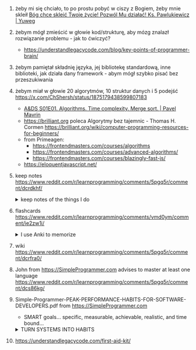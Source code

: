1. żeby mi się chciało, to po prostu pobyć w ciszy z Bogiem, żeby mnie skleił [Bóg chce skleić Twoje życie! Pozwól Mu działać! Ks. Pawlukiewicz | Yuweg](https://youtu.be/2F54DlkeGiA)
2. żebym mógł zmieścić w głowie kod/strukturę, aby mózg znalazł rozwiązanie problemu - jak to ćwiczyć?
    - <https://understandlegacycode.com/blog/key-points-of-programmer-brain/>
3. żebym pamiętał składnię języka, jej bibliotekę standardową, inne biblioteki, jak działa dany framework - abym mógł szybko pisać bez przeszukiwania
4. żebym miał w głowie 20 algorytmów, 10 struktur danych i 5 podejść <https://x.com/ChShersh/status/1875179438599807183>
    - [A&DS S01E01. Algorithms. Time complexity. Merge sort. | Pavel Mavrin](https://youtu.be/oWgLjhM-6XE)
    - <https://brilliant.org> poleca Algorytmy bez tajemnic - Thomas H. Cormen <https://brilliant.org/wiki/computer-programming-resources-for-beginners/>
    - from Primeagen:
      - <https://frontendmasters.com/courses/algorithms>
      - <https://frontendmasters.com/courses/advanced-algorithms/>
      - <https://frontendmasters.com/courses/blazingly-fast-js/>
    - <https://eloquentjavascript.net/>
5. keep notes <https://www.reddit.com/r/learnprogramming/comments/5pgq5r/comment/dcrdkhf/>
    <details>
      <summary>keep notes of the things I do</summary>
    I don't trust myself to remember everything that I need to do for a project, so I keep notes on the things I do. I use Evernote and have a dedicated "stack" of notebooks just for work: current, past, and miscellaneous. If I'm currently working on a part of a project I did last summer, I can go back to anything in my "past" notebook tagged with that project or repo name and quickly refresh my brain. I feel that this is more effective than comments inside the code, because my notes are written in my own words for ME to understand rather than explaining something to other engineers. I also write little tutorials for myself on things where I might need to spin up a few services and do some sort of local integration test because I forget how to do that stuff all the time, too.
    </details>
6. flashcards <https://www.reddit.com/r/learnprogramming/comments/vmd0ym/comment/ie2zw1i/>
    <details>
      <summary>I use Anki to memorize</summary>
    I use Anki to memorize methods of built in objects, contents of built in modules, general syntax, language features, and language principles. Also some limited stuff for 3rd party libraries, usually just how the major components interact, with a handful of cloze deletion sentences. I've also started to use Anki to memorize more detailed information about data structures. Like I can tell you the heap data structure was invented by JWJ William's in the 1960s for his heapsort algorithm, to get to the left note is 2i + 1, right is 2i + 2, and parent is floor( (i+1)/2 ). That's just off the top of my head and its cause I reviewed it a few times with Anki a couple weeks ago. But now I could implement a heap type structure, a common need in leetcode interview questions, in several languages, without having to google anything.

    Im still a student, but recently I aced a tough assembly language programming course that had a high drop rate. My secret was pushing through a ton of flash card decks in the first few weeks. After that, the course was a breeze.

    I think I google a lot less than some other coders. I believe it helps to have the knowledge instantly accessible rather than have to look at the same stack overflow answer every day. I still search things, but if I'm repeatedly searching some core language feature, that's a great candidate for a flash card.

    One more thing, I've recently been using anki to memorize keyboard shortcuts in VSCode and using them is definitely upping my writing and file navigation speed.

    Generally I just memorize things I think I will use for many years to come or concepts that are tough for me to fully grasp. I actually enjoy using the flash cards a lot and it really turns on my brain to do a round before coding.
    </details>
7. wiki <https://www.reddit.com/r/learnprogramming/comments/5pgq5r/comment/dcrfra0/>
8. John from <https://SimpleProgrammer.com> advises to master at least one language <https://www.reddit.com/r/learnprogramming/comments/5pgq5r/comment/dcs86kg/>
9. Simple-Programmer-PEAK-PERFORMANCE-HABITS-FOR-SOFTWARE-DEVELOPERS.pdf from <https://SimpleProgrammer.com>
    - SMART goals… specific, measurable, achievable, realistic, and time bound...
    <details>
      <summary>TURN SYSTEMS INTO HABITS</summary>

      Czy cały czas się wahasz?

      Chcesz wiedzieć, dlaczego tak trudno jest uzyskać wyniki?

      Chcesz szybciej uzyskać długoterminowe wyniki?

      Widzisz, większość programistów po prostu spędza swój dzień losowo...

      Kodują przez 30 minut... a potem sprawdzają Facebooka przez 40 minut.

      Odpisują na e-mail... a potem sprawdzają najnowsze wiadomości.

      A potem wysyłają zabawne memy na Slacku. A potem narzekają znajomym na kierowników projektów (tych z dyplomami z Computer Science, którzy nigdy nie napisali ani jednej linijki kodu)...

      Nic dziwnego, że tak wielu programistów pracuje po godzinach.

      Cały dzień to jedno rozproszenie po drugim. Nie ma w tym żadnego prawdziwego procesu.

      Więc pod koniec dnia jesteś sfrustrowany i zestresowany — próbując wcisnąć wszystkie swoje priorytetowe obowiązki.

      Co sprawia, że zastanawiasz się...

      „Czy jestem tak dobry, jak mówię? I dlaczego nie mogę dostarczać wyników szybciej?”

      Brzmi znajomo?

      PEAK PERFORMANCE HABITS FOR SOFTWARE DEVELOPERS: The 7 Simple Habits I Developed To Become A 7 Figure Developer - John Z. Sonmez
    </details>
10. <https://understandlegacycode.com/first-aid-kit/>
